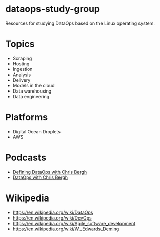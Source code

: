 # dataops-study-group
Resources for studying DataOps based on the Linux operating system.

# Topics
- Scraping
- Hosting
- Ingestion
- Analysis
- Delivery
- Models in the cloud
- Data warehousing
- Data engineering

# Platforms
- Digital Ocean Droplets
- AWS

# Podcasts
- [Defining DataOps with Chris Bergh ](https://overcast.fm/+H1YOCCBXM)
- [DataOps with Chris Bergh ](https://softwareengineeringdaily.com/2018/08/29/dataops-with-christopher-bergh/)


# Wikipedia 
- https://en.wikipedia.org/wiki/DataOps
- https://en.wikipedia.org/wiki/DevOps
- https://en.wikipedia.org/wiki/Agile_software_development
- https://en.wikipedia.org/wiki/W._Edwards_Deming
